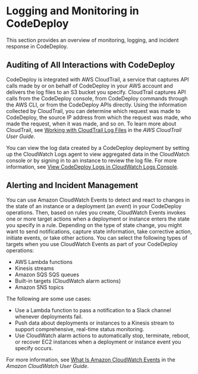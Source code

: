 # Logging and Monitoring in CodeDeploy<a name="incident-response"></a>

This section provides an overview of monitoring, logging, and incident response in CodeDeploy\.

## Auditing of All Interactions with CodeDeploy<a name="incident-response-auditing"></a>

CodeDeploy is integrated with AWS CloudTrail, a service that captures API calls made by or on behalf of CodeDeploy in your AWS account and delivers the log files to an S3 bucket you specify\. CloudTrail captures API calls from the CodeDeploy console, from CodeDeploy commands through the AWS CLI, or from the CodeDeploy APIs directly\. Using the information collected by CloudTrail, you can determine which request was made to CodeDeploy, the source IP address from which the request was made, who made the request, when it was made, and so on\. To learn more about CloudTrail, see [Working with CloudTrail Log Files](https://docs.aws.amazon.com/awscloudtrail/latest/userguide/cloudtrail-working-with-log-files.html) in the *AWS CloudTrail User Guide*\.

You can view the log data created by a CodeDeploy deployment by setting up the CloudWatch Logs agent to view aggregated data in the CloudWatch console or by signing in to an instance to review the log file\. For more information, see [View CodeDeploy Logs in CloudWatch Logs Console](http://aws.amazon.com/blogs/devops/view-aws-codedeploy-logs-in-amazon-cloudwatch-console/)\.

## Alerting and Incident Management<a name="incident-response-alerting"></a>

You can use Amazon CloudWatch Events to detect and react to changes in the state of an instance or a deployment \(an *event*\) in your CodeDeploy operations\. Then, based on rules you create, CloudWatch Events invokes one or more target actions when a deployment or instance enters the state you specify in a rule\. Depending on the type of state change, you might want to send notifications, capture state information, take corrective action, initiate events, or take other actions\. You can select the following types of targets when you use CloudWatch Events as part of your CodeDeploy operations:
+ AWS Lambda functions
+ Kinesis streams
+ Amazon SQS SQS queues
+ Built\-in targets \(CloudWatch alarm actions\) 
+ Amazon SNS topics 

The following are some use cases: 
+ Use a Lambda function to pass a notification to a Slack channel whenever deployments fail\. 
+ Push data about deployments or instances to a Kinesis stream to support comprehensive, real\-time status monitoring\.
+ Use CloudWatch alarm actions to automatically stop, terminate, reboot, or recover EC2 instances when a deployment or instance event you specify occurs\. 

For more information, see [What Is Amazon CloudWatch Events](https://docs.aws.amazon.com/AmazonCloudWatch/latest/DeveloperGuide/WhatIsCloudWatchEvents.html) in the *Amazon CloudWatch User Guide*\.